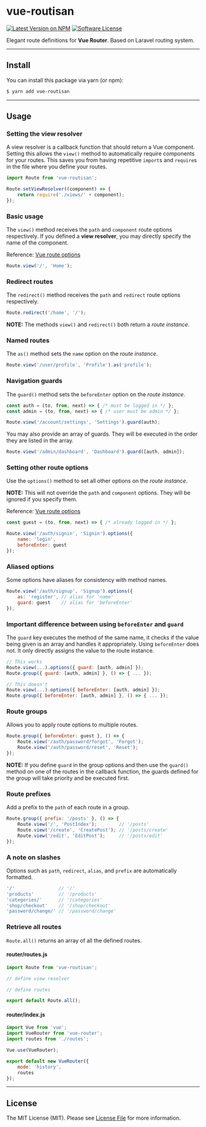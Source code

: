 # vue-routisan

[![Latest Version on NPM](https://img.shields.io/npm/v/vue-routisan.svg?style=flat-square)](https://www.npmjs.com/package/vue-routisan)
[![Software License](https://img.shields.io/badge/license-MIT-brightgreen.svg?style=flat-square)](LICENSE.md)

Elegant route definitions for **Vue Router**. Based on Laravel routing system.

___
## Install

You can install this package via yarn (or npm):

```bash
$ yarn add vue-routisan
```

___
## Usage

### Setting the view resolver

A view resolver is a callback function that should return a Vue component. Setting this allows the `view()` method to automatically require components for your routes. This saves you from having repetitive `import`s and `require`s in the file where you define your routes. 

```js
import Route from 'vue-routisan';

Route.setViewResolver((component) => {
    return require('./views/' + component);
});
```

### Basic usage

The `view()` method receives the `path` and `component` route options respectively. If you defined a **view resolver**, you may directly specify the name of the component.

Reference: [Vue route options](https://router.vuejs.org/en/api/options.html)

```js
Route.view('/', 'Home');
```

### Redirect routes

The `redirect()` method receives the `path` and `redirect` route options respectively.

```js
Route.redirect('/home', '/');
```

**NOTE:** The methods `view()` and `redirect()` both return a *route instance*.

### Named routes

The `as()` method sets the `name` option on the *route instance*.

```js
Route.view('/user/profile', 'Profile').as('profile');
```

### Navigation guards

The `guard()` method sets the `beforeEnter` option on the *route instance*.

```js
const auth = (to, from, next) => { /* must be logged in */ };
const admin = (to, from, next) => { /* user must be admin */ };

Route.view('/account/settings', 'Settings').guard(auth);
```

You may also provide an array of guards. They will be executed in the order they are listed in the array.

```js
Route.view('/admin/dashboard', 'Dashboard').guard([auth, admin]);
```

### Setting other route options

Use the `options()` method to set all other options on the *route instance*.

**NOTE:** This will not override the `path` and `component` options. They will be ignored if you specify them.

Reference: [Vue route options](https://router.vuejs.org/en/api/options.html)

```js
const guest = (to, from, next) => { /* already logged in */ };

Route.view('/auth/signin', 'Signin').options({
    name: 'login',
    beforeEnter: guest
});
```

### Aliased options

Some options have aliases for consistency with method names.

```js
Route.view('/auth/signup', 'Signup').options({
    as: 'register', // alias for 'name'
    guard: guest    // alias for 'beforeEnter'
});
```

### Important difference between using `beforeEnter` and `guard`

The `guard` key executes the method of the same name, it checks if the value being given is an array and handles it appropriately. Using `beforeEnter` does not. It only directly assigns the value to the route instance.

```js
// This works
Route.view(...).options({ guard: [auth, admin] });
Route.group({ guard: [auth, admin] }, () => { ... });

// This doesn't
Route.view(...).options({ beforeEnter: [auth, admin] });
Route.group({ beforeEnter: [auth, admin] }, () => { ... });
```

### Route groups

Allows you to apply route options to multiple routes.

```js
Route.group({ beforeEnter: guest }, () => {
    Route.view('/auth/password/forgot', 'Forgot');
    Route.view('/auth/password/reset', 'Reset');
});
```

**NOTE:** If you define `guard` in the group options and then use the `guard()` method on one of the routes in the callback function, the guards defined for the group will take priority and be executed first.

### Route prefixes

Add a prefix to the `path` of each route in a group.

```js
Route.group({ prefix: '/posts' }, () => {
    Route.view('/', 'PostIndex');        // '/posts'
    Route.view('/create', 'CreatePost'); // '/posts/create'
    Route.view('/edit', 'EditPost');     // '/posts/edit'
});
```

### A note on slashes

Options such as `path`, `redirect`, `alias`, and `prefix` are automatically formatted.

```js
'/'                // '/'
'products'         // '/products'
'categories/'      // '/categories'
'shop/checkout'    // '/shop/checkout'
'password/change/' // '/password/change'
```

### Retrieve all routes

`Route.all()` returns an array of all the defined routes.

#### router/routes.js

```js
import Route from 'vue-routisan';

// define view resolver

// define routes

export default Route.all();
```

#### router/index.js

```js
import Vue from 'vue';
import VueRouter from 'vue-router';
import routes from './routes';

Vue.use(VueRouter);

export default new VueRouter({
    mode: 'history',
    routes
});
```

___
## License

The MIT License (MIT). Please see [License File](LICENSE.md) for more information.
